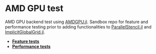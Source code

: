 # AMD GPU test

AMD GPU backend test using [AMDGPU.jl](https://github.com/JuliaGPU/AMDGPU.jl). Sandbox repo for feature and performance testing prior to adding functionalities to [ParallelStencil.jl](https://github.com/omlins/ParallelStencil.jl) and [ImplicitGlobalGrid.jl](https://github.com/eth-cscs/ImplicitGlobalGrid.jl).

- [**Feature tests**](scripts_features/README.md)
- [**Performance tests**](README_perf.md)
